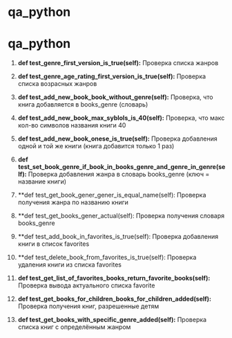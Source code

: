 # qa_python


# qa_python

1) **def test_genre_first_version_is_true(self):**
   Проверка списка жанров

2) **def test_genre_age_rating_first_version_is_true(self):**
   Проверка списка возрасных жанров

3) **def test_add_new_book_book_without_genre(self):**
   Проверка, что книга добавляется в books_genre (словарь)

4) **def test_add_new_book_max_syblols_is_40(self):**
   Проверка, что макс кол-во символов названия книги 40

5) **def test_add_new_book_onese_is_true(self):**
   Проверка добавления одной и той же книги (книга добавится только 1 раз)

6) **def test_set_book_genre_if_book_in_books_genre_and_genre_in_genre(self):**
   Проверка добавления жанра в словарь books_genre (ключ = название книги)

7) **def test_get_book_gener_gener_is_equal_name(self):
   Проверка получения жанра по названию книги

8) **def test_get_books_gener_actual(self):
   Проверка получения словаря books_genre

9) **def test_add_book_in_favorites_is_true(self):
   Проверка добавления книги в список favorites

10) **def test_delete_book_from_favorites_is_true(self):
   Проверка удаления книги из списка favorites

11) **def test_get_list_of_favorites_books_return_favorite_books(self):**
   Проверка вывода актуального списка favorite

12) **def test_get_books_for_children_books_for_children_added(self):**
   Проверка получения книг, разрешенные детям

13) **def test_get_books_with_specific_genre_added(self):**
   Проверка списка книг с определённым жанром
   